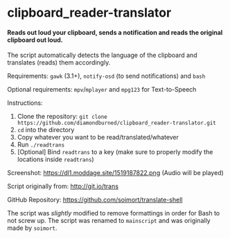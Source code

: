 # clipboard_reader-translator

#### Reads out loud your clipboard, sends a notification and reads the original clipboard out loud.

The script automatically detects the language of the clipboard and translates (reads) them accordingly.

Requirements: `gawk` (3.1+), `notify-osd` (to send notifications) and `bash`

Optional requirements: `mpv`/`mplayer` and `mpg123` for Text-to-Speech

Instructions:
1. Clone the repository: `git clone https://github.com/diamondburned/clipboard_reader-translator.git`
2. `cd` into the directory
3. Copy whatever you want to be read/translated/whatever
4. Run `./readtrans`
5. [Optional] Bind `readtrans` to a key (make sure to properly modify the locations inside `readtrans`)

Screenshot: https://dl1.moddage.site/1519187822.png (Audio will be played)

Script originally from: http://git.io/trans

GitHub Repository: https://github.com/soimort/translate-shell

The script was *slightly* modified to remove formattings in order for Bash to not screw up. The script was renamed to `mainscript` and was originally made by `soimort`.
